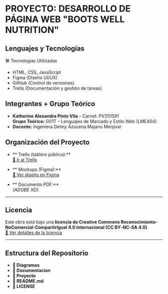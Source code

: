 # ​ PROYECTO: DESARROLLO DE PÁGINA WEB "BOOTS WELL NUTRITION"

## Lenguajes y Tecnologías

🛠️ Tecnologías Utilizadas

- HTML, CSS, JavaScript
- Figma (Diseño UI/UX)
- GitHub (Control de versiones)
- Trello (Documentación y gestión de tareas)

## Integrantes + Grupo Teórico

- **Katherine Alexandra Pinto Vila** – Carnet: PV251591  
**Grupo Teórico:** G01T – Lenguajes de Marcado y Estilo Web (LME404)  
- **Docente:** Ingeniera Delmy Azucena Majano Menjívar

## Organización del Proyecto

- ** Trello (tablero público):**  
  [🔗 Ir al Trello](https://trello.com/invite/b/68a6051541e22444a2cd8707/ATTIfe6dd777920b55a56689d37825ea7fc4FCB7179D/proyecto-boots-well-nutrition)

- ** Mockups (Figma):**  
  [🔗 Ver diseño en Figma](https://www.figma.com/design/forB8RrR43AjkTk0zWZRSE/Proyecto-Catedra---HTML?node-id=188-38&t=7OUSFOn8a39PvDjN-1)

- ** Documento PDF:**  
  _(ADOBE XD)._ 

---

## Licencia

Este obra está bajo una **licencia de Creative Commons Reconocimiento-NoComercial-CompartirIgual 4.0 Internacional (CC BY‑NC‑SA 4.0)**.  
[🔗 Ver detalles de la licencia](https://creativecommons.org/licenses/by-nc/4.0/) 

---

## Estructura del Repositorio

- **📂 Diagramas**
- **📂 Documentacion**
- **📂 Proyecto**
- **📄 README.md**
- **📄 LICENSE**


